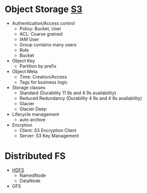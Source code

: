 # Object Storage [S3](https://www.youtube.com/watch?v=VC0k-noNwOU)
* Authentication/Access control
  * Policy: Bucket, User
  * ACL: Coarse grained
  * IAM User
  * Group contains many users
  * Role
  * Bucket
* Object Key
  * Partition by prefix
* Object Meta
  * Time: Creation/Access
  * Tags for business logic
* Storage classes
  * Standard (Durability 11 9s and 4 9s availability)
  * Reduced Redundancy (Durability 4 9s and 4 9s availability)
  * Glacier
  * Glacier Deep
* Lifecycle management
  * auto archive
* Encrption
  * Client: S3 Encryption Client
  * Server: S3 Key Management

# Distributed FS
* [HDFS](https://www.youtube.com/watch?v=GJYEsEEfjvk&t=616s)
  * NamedNode
  * DataNode
 * GFS
